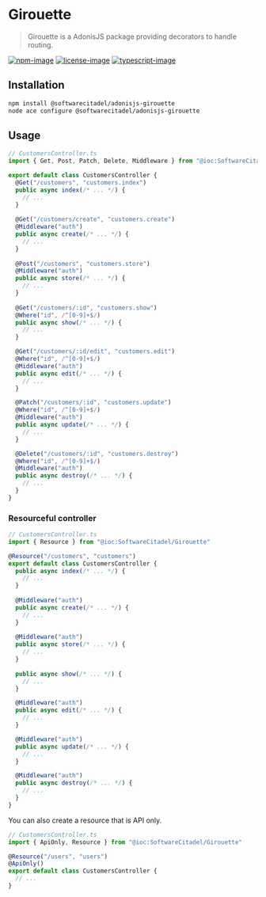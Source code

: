 # Girouette

> Girouette is a AdonisJS package providing decorators to handle routing.

[![npm-image]][npm-url] [![license-image]][license-url] [![typescript-image]][typescript-url]

## Installation

```bash
npm install @softwarecitadel/adonisjs-girouette
node ace configure @softwarecitadel/adonisjs-girouette
```

## Usage

```typescript
// CustomersController.ts
import { Get, Post, Patch, Delete, Middleware } from "@ioc:SoftwareCitadel/Girouette"

export default class CustomersController {
  @Get("/customers", "customers.index")
  public async index(/* ... */) {
    // ...
  }
  
  @Get("/customers/create", "customers.create")
  @Middleware("auth")
  public async create(/* ... */) {
    // ...
  }
  
  @Post("/customers", "customers.store")
  @Middleware("auth")
  public async store(/* ... */) {
    // ...
  }
  
  @Get("/customers/:id", "customers.show")
  @Where("id", /^[0-9]+$/)
  public async show(/* ... */) {
    // ...
  }

  @Get("/customers/:id/edit", "customers.edit")
  @Where("id", /^[0-9]+$/)
  @Middleware("auth")
  public async edit(/* ... */) {
    // ...
  }

  @Patch("/customers/:id", "customers.update")
  @Where("id", /^[0-9]+$/)
  @Middleware("auth")
  public async update(/* ... */) {
    // ...
  }

  @Delete("/customers/:id", "customers.destroy")
  @Where("id", /^[0-9]+$/)
  @Middleware("auth")
  public async destroy(/* ... */) {
    // ...
  }
}
```

### Resourceful controller

```typescript
// CustomersController.ts
import { Resource } from "@ioc:SoftwareCitadel/Girouette"

@Resource("/customers", "customers")
export default class CustomersController {
  public async index(/* ... */) {
    // ...
  }
  
  @Middleware("auth")
  public async create(/* ... */) {
    // ...
  }
  
  @Middleware("auth")
  public async store(/* ... */) {
    // ...
  }
  
  public async show(/* ... */) {
    // ...
  }

  @Middleware("auth")
  public async edit(/* ... */) {
    // ...
  }

  @Middleware("auth")
  public async update(/* ... */) {
    // ...
  }

  @Middleware("auth")
  public async destroy(/* ... */) {
    // ...
  }
}
```

You can also create a resource that is API only.

```typescript
// CustomersController.ts
import { ApiOnly, Resource } from "@ioc:SoftwareCitadel/Girouette"

@Resource("/users", "users")
@ApiOnly()
export default class CustomersController {
  // ...
}
```


[npm-image]: https://img.shields.io/npm/v/@softwarecitadel/adonisjs-girouette.svg?style=for-the-badge&logo=npm
[npm-url]: https://npmjs.org/package/@softwarecitadel/adonis-girouette "npm"

[license-image]: https://img.shields.io/npm/l/@softwarecitadel/adonisjs-girouette?color=blueviolet&style=for-the-badge
[license-url]: LICENSE.md "license"

[typescript-image]: https://img.shields.io/badge/Typescript-294E80.svg?style=for-the-badge&logo=typescript
[typescript-url]:  "typescript"
